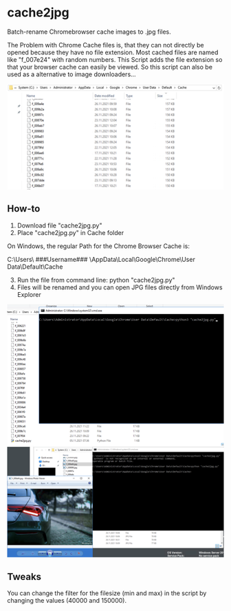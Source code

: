 # cache2jpg
Batch-rename Chromebrowser cache images to .jpg files.

The Problem with Chrome Cache files is, that they can not directly be opened because they have no file extension. Most cached files are named like "f_007e24" with random numbers. This Script adds the file extension so that your browser cache can easily be viewed. So this script can also be used as a alternative to image downloaders...

![Original Chrome Cache Folder](https://github.com/TerragonDE/cache2jpg/blob/main/csm_Bildschirmfoto_2021-11-26_um_18.46.19_c0ea8220a1.png?raw=true)

## How-to
1. Download file "cache2jpg.py"
2. Place "cache2jpg.py" in Cache folder

  On Windows, the regular Path for the Chrome Browser Cache is:

  C:\Users\ ###Username### \AppData\Local\Google\Chrome\User Data\Default\Cache

3. Run the file from command line: python "cache2jpg.py" 
4. Files will be renamed and you can open JPG files directly from Windows Explorer 

![Original Chrome Cache Folder](https://github.com/TerragonDE/cache2jpg/blob/main/csm_Bildschirmfoto_2021-11-26_um_18.55.37_1c11d97ef0.png?raw=true)
![Original Chrome Cache Folder](https://github.com/TerragonDE/cache2jpg/blob/main/csm_Bildschirmfoto_2021-11-26_um_18.58.05_812b66ff42.png?raw=true)


## Tweaks
You can change the filter for the filesize (min and max) in the script by changing the values (40000 and 150000).
